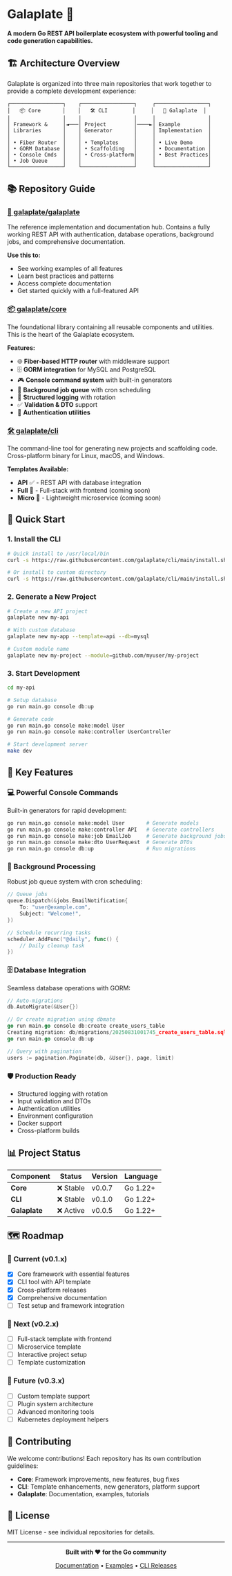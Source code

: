 # Galaplate 🚀

**A modern Go REST API boilerplate ecosystem with powerful tooling and code generation capabilities.**

## 🏗️ Architecture Overview

Galaplate is organized into three main repositories that work together to provide a complete development experience:

```
┌─────────────────┐    ┌─────────────────┐     ┌─────────────────┐
│   📦 Core       │    │   🛠️ CLI        │     │   🎯 Galaplate  │
│                 │    │                 │     │                 │
│ Framework &     │◄───│ Project         │────►│ Example         │
│ Libraries       │    │ Generator       │     │ Implementation  │
│                 │    │                 │     │                 │
│ • Fiber Router  │    │ • Templates     │     │ • Live Demo     │
│ • GORM Database │    │ • Scaffolding   │     │ • Documentation │
│ • Console Cmds  │    │ • Cross-platform│     │ • Best Practices│
│ • Job Queue     │    │                 │     │                 │
└─────────────────┘    └─────────────────┘     └─────────────────┘
```

## 📚 Repository Guide

### [🎯 galaplate/galaplate](https://github.com/galaplate/galaplate)
The reference implementation and documentation hub. Contains a fully working REST API with authentication, database operations, background jobs, and comprehensive documentation.

**Use this to:**
- See working examples of all features
- Learn best practices and patterns  
- Access complete documentation
- Get started quickly with a full-featured API

### [📦 galaplate/core](https://github.com/galaplate/core)
The foundational library containing all reusable components and utilities. This is the heart of the Galaplate ecosystem.

**Features:**
- 🌐 **Fiber-based HTTP router** with middleware support
- 🗄️ **GORM integration** for MySQL and PostgreSQL
- 🎮 **Console command system** with built-in generators
- 🔄 **Background job queue** with cron scheduling
- 📝 **Structured logging** with rotation
- ✅ **Validation & DTO** support
- 🔐 **Authentication utilities**

### [🛠️ galaplate/cli](https://github.com/galaplate/cli)
The command-line tool for generating new projects and scaffolding code. Cross-platform binary for Linux, macOS, and Windows.

**Templates Available:**
- **API** ✅ - REST API with database integration
- **Full** 🚧 - Full-stack with frontend (coming soon)
- **Micro** 🚧 - Lightweight microservice (coming soon)

## 🚀 Quick Start

### 1. Install the CLI
```bash
# Quick install to /usr/local/bin
curl -s https://raw.githubusercontent.com/galaplate/cli/main/install.sh -o /tmp/install.sh && chmod +x /tmp/install.sh && sudo /tmp/install.sh

# Or install to custom directory
curl -s https://raw.githubusercontent.com/galaplate/cli/main/install.sh -o /tmp/install.sh && chmod +x /tmp/install.sh && sudo /tmp/install.sh -d ~/.local/bin
```

### 2. Generate a New Project
```bash
# Create a new API project
galaplate new my-api

# With custom database
galaplate new my-app --template=api --db=mysql

# Custom module name
galaplate new my-project --module=github.com/myuser/my-project
```

### 3. Start Development
```bash
cd my-api

# Setup database
go run main.go console db:up

# Generate code
go run main.go console make:model User
go run main.go console make:controller UserController

# Start development server
make dev
```

## 🎯 Key Features

### 💻 Powerful Console Commands
Built-in generators for rapid development:
```bash
go run main.go console make:model User       # Generate models
go run main.go console make:controller API   # Generate controllers  
go run main.go console make:job EmailJob     # Generate background jobs
go run main.go console make:dto UserRequest  # Generate DTOs
go run main.go console db:up                 # Run migrations
```

### 🔄 Background Processing
Robust job queue system with cron scheduling:
```go
// Queue jobs
queue.Dispatch(&jobs.EmailNotification{
    To: "user@example.com",
    Subject: "Welcome!",
})

// Schedule recurring tasks
scheduler.AddFunc("@daily", func() {
    // Daily cleanup task
})
```

### 🗄️ Database Integration
Seamless database operations with GORM:
```go
// Auto-migrations
db.AutoMigrate(&User{})

// Or create migration using dbmate
go run main.go console db:create create_users_table
Creating migration: db/migrations/20250831001745_create_users_table.sql
go run main.go console db:up

// Query with pagination
users := pagination.Paginate(db, &User{}, page, limit)
```

### 🛡️ Production Ready
- Structured logging with rotation
- Input validation and DTOs
- Authentication utilities
- Environment configuration
- Docker support
- Cross-platform builds

## 📊 Project Status

| Component | Status | Version | Language |
|-----------|--------|---------|-----------|
| **Core** | :x: Stable | v0.0.7 | Go 1.22+ |
| **CLI** | :x: Stable | v0.1.0 | Go 1.22+ |
| **Galaplate** | :x: Active | v0.0.5 | Go 1.22+ |

## 🗺️ Roadmap

### 🎯 Current (v0.1.x)
- [x] Core framework with essential features
- [x] CLI tool with API template
- [x] Cross-platform releases
- [x] Comprehensive documentation
- [ ] Test setup and framework integration

### 🚀 Next (v0.2.x)
- [ ] Full-stack template with frontend
- [ ] Microservice template
- [ ] Interactive project setup
- [ ] Template customization

### 🔮 Future (v0.3.x)
- [ ] Custom template support
- [ ] Plugin system architecture
- [ ] Advanced monitoring tools
- [ ] Kubernetes deployment helpers

## 🤝 Contributing

We welcome contributions! Each repository has its own contribution guidelines:

- **Core**: Framework improvements, new features, bug fixes
- **CLI**: Template enhancements, new generators, platform support
- **Galaplate**: Documentation, examples, tutorials

## 📄 License

MIT License - see individual repositories for details.

---

<div align="center">

**Built with ❤️ for the Go community**

[Documentation](https://github.com/galaplate/galaplate/tree/main/docs) • [Examples](https://github.com/galaplate/galaplate) • [CLI Releases](https://github.com/galaplate/cli/releases)

</div>
